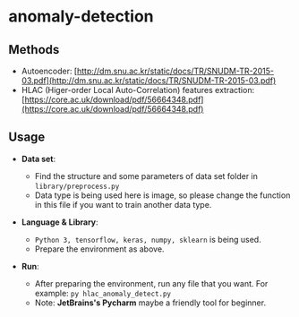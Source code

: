 # anomaly-detection

## Methods
* Autoencoder: [http://dm.snu.ac.kr/static/docs/TR/SNUDM-TR-2015-03.pdf](http://dm.snu.ac.kr/static/docs/TR/SNUDM-TR-2015-03.pdf)
* HLAC (Higer-order Local Auto-Correlation)
features extraction: [https://core.ac.uk/download/pdf/56664348.pdf](https://core.ac.uk/download/pdf/56664348.pdf)

## Usage
* **Data set**: 
   * Find the structure and some parameters of data set folder in `library/preprocess.py`  
   * Data type is being used here is image, so please change the function in this file if you want to train another data type.
   
* **Language & Library**:
   * `Python 3, tensorflow, keras, numpy, sklearn` is being used.
   * Prepare the environment as above.
   
* **Run**:
   * After preparing the environment, run any file that you want. For example: `py hlac_anomaly_detect.py`
   * Note: **JetBrains's Pycharm** maybe a friendly tool for beginner.